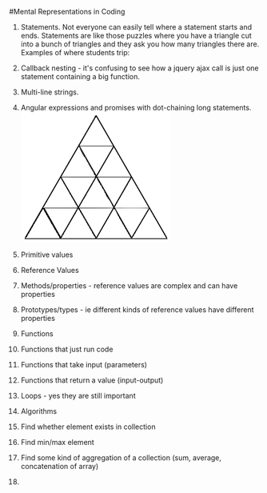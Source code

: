 #Mental Representations in Coding

1. Statements. Not everyone can easily tell where a statement starts and ends. Statements are like those puzzles where you have a triangle cut into a bunch of triangles and they ask you how many triangles there are. Examples of where students trip:
  1. Callback nesting - it's confusing to see how a jquery ajax call is just one statement containing a big function.
  2. Multi-line strings.
  3. Angular expressions and promises with dot-chaining long statements.
![Recognizing Triangles](./res/trianglethinker.jpg)

2. Primitive values

3. Reference Values
  1. Methods/properties - reference values are complex and can have properties
  2. Prototypes/types - ie different kinds of reference values have different properties

4. Functions
  1. Functions that just run code
  2. Functions that take input (parameters)
  3. Functions that return a value (input-output)

5. Loops - yes they are still important
  
3. Algorithms
  1. Find whether element exists in collection
  2. Find min/max element
  3. Find some kind of aggregation of a collection (sum, average, concatenation of array)
  4.
